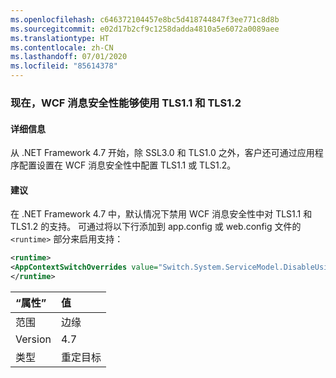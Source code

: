 ```yaml
---
ms.openlocfilehash: c646372104457e8bc5d418744847f3ee771c8d8b
ms.sourcegitcommit: e02d17b2cf9c1258dadda4810a5e6072a0089aee
ms.translationtype: HT
ms.contentlocale: zh-CN
ms.lasthandoff: 07/01/2020
ms.locfileid: "85614378"
---
```

### <a name="wcf-message-security-now-is-able-to-use-tls11-and-tls12"></a>现在，WCF 消息安全性能够使用 TLS1.1 和 TLS1.2

#### <a name="details"></a>详细信息

从 .NET Framework 4.7 开始，除 SSL3.0 和 TLS1.0 之外，客户还可通过应用程序配置设置在 WCF 消息安全性中配置 TLS1.1 或 TLS1.2。

#### <a name="suggestion"></a>建议

在 .NET Framework 4.7 中，默认情况下禁用 WCF 消息安全性中对 TLS1.1 和 TLS1.2 的支持。 可通过将以下行添加到 app.config 或 web.config 文件的 `<runtime>` 部分来启用支持：

```xml
<runtime>
<AppContextSwitchOverrides value="Switch.System.ServiceModel.DisableUsingServicePointManagerSecurityProtocols=false;Switch.System.Net.DontEnableSchUseStrongCrypto=false" />
</runtime>
```

| “属性”    | 值       |
|:--------|:------------|
| 范围   | 边缘        |
| Version | 4.7         |
| 类型    | 重定目标 |
